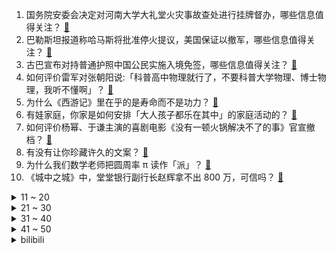 1. 国务院安委会决定对河南大学大礼堂火灾事故查处进行挂牌督办，哪些信息值得关注？ [:link:](https://www.zhihu.com/question/655029722)
2. 巴勒斯坦报道称哈马斯将批准停火提议，美国保证以撤军，哪些信息值得关注？ [:link:](https://www.zhihu.com/question/654959811)
3. 古巴宣布对持普通护照中国公民实施入境免签，哪些信息值得关注？ [:link:](https://www.zhihu.com/question/655017737)
4. 如何评价雷军对张朝阳说:「科普高中物理就行了，不要科普大学物理、博士物理，我听不懂啊」？ [:link:](https://www.zhihu.com/question/654985250)
5. 为什么《西游记》里在乎的是寿命而不是功力？ [:link:](https://www.zhihu.com/question/653099818)
6. 有娃家庭，你家是如何安排「大人孩子都乐在其中」的家庭活动的？ [:link:](https://www.zhihu.com/question/653433992)
7. 如何评价杨幂、于谦主演的喜剧电影《没有一顿火锅解决不了的事》官宣撤档？ [:link:](https://www.zhihu.com/question/655032757)
8. 有没有让你珍藏许久的文案？ [:link:](https://www.zhihu.com/question/572855798)
9. 为什么我们数学老师把圆周率 π 读作「派」？ [:link:](https://www.zhihu.com/question/29529981)
10. 《城中之城》中，堂堂银行副行长赵辉拿不出 800 万，可信吗？ [:link:](https://www.zhihu.com/question/652919171)
<details>
<summary>11 ~ 20</summary>

11. 未来三天有可能爆发 M 级甚至 X 级以上耀斑，为何近日太阳耀斑频发，该如何防护？ [:link:](https://www.zhihu.com/question/655053073)
12. 金凯瑞和周星驰到底谁模仿谁？ [:link:](https://www.zhihu.com/question/27546842)
13. 巴菲特的妹妹「躺平」 44 年，资产增长 3050 倍，哪些信息值得关注？ [:link:](https://www.zhihu.com/question/654478226)
14. 现代制造的刀放到古代算不算名刀？ [:link:](https://www.zhihu.com/question/411561262)
15. 梅大高速横停货车拦车司机获奖一万元，哪些信息值得关注？ [:link:](https://www.zhihu.com/question/654935217)
16. 哪个著名演员演坏人演得最像？ [:link:](https://www.zhihu.com/question/477686710)
17. 上海一公司女财务痴迷炒股，亏空公司1350万，12年无人发现，如何看待此事？ [:link:](https://www.zhihu.com/question/654927138)
18. 如何提升自信心，在职场中展现自我价值？ [:link:](https://www.zhihu.com/question/654842553)
19. 如何看待绝地潜兵2（HELLDIVERS 2）在发售后修改用户协议，要求PC用户关联PSN账号？ [:link:](https://www.zhihu.com/question/654945800)
20. 有哪些歌手个人特质和魅力过于突出，让粉丝觉得他“只此一家，别无代餐”的感觉? [:link:](https://www.zhihu.com/question/646966631)
</details>
<details>
<summary>21 ~ 30</summary>

21. 《原神》中刻晴的诱惑在哪里？ [:link:](https://www.zhihu.com/question/654460114)
22. 假如有一种未破译灭绝语言，有关于这种语言的一亿本书，能不能用超级计算机把这门语言用套的方式破译出来？ [:link:](https://www.zhihu.com/question/654987954)
23. 有哪些皮到挨揍的搞笑句子？ [:link:](https://www.zhihu.com/question/653997392)
24. 有哪些值得你收藏的文案？ [:link:](https://www.zhihu.com/question/654931863)
25. 巴菲特表示「我对人工智能一无所知，AI 有很大的潜力」，还有哪些信息值得关注？ [:link:](https://www.zhihu.com/question/654980256)
26. 如何评价 2024 季中冠军赛正赛抽签结果？ [:link:](https://www.zhihu.com/question/655055327)
27. 为什么intp喜欢睡觉？ [:link:](https://www.zhihu.com/question/507183959)
28. 高校教师，博士，副教授，换工作单位后遭到系主任的排挤，影响心情，该怎么办？ [:link:](https://www.zhihu.com/question/653677487)
29. 跳槽未遂又被领导发现了，该怎么办？ [:link:](https://www.zhihu.com/question/652234843)
30. 伯克希尔哈撒韦一季度净利润 919 亿元，大幅减持了苹果，现金储备创历史新高，哪些信息值得关注？ [:link:](https://www.zhihu.com/question/654974709)
</details>
<details>
<summary>31 ~ 40</summary>

31. 2024年嵌入式还适合入吗，为什么好多人劝退？ [:link:](https://www.zhihu.com/question/650467304)
32. 孔子如果活到秦朝（不考虑被杀），会支持秦朝还是陈胜？ [:link:](https://www.zhihu.com/question/652082334)
33. 中国古代有哪些鲜为人知的娱乐活动？ [:link:](https://www.zhihu.com/question/23068417)
34. 广州-北京这种国内中短程航线用宽体客机意义何在？ [:link:](https://www.zhihu.com/question/654941379)
35. 过量摄入蛋白质有害吗？ [:link:](https://www.zhihu.com/question/652870348)
36. 你们抓迷藏用老家土话怎么说？ [:link:](https://www.zhihu.com/question/650057060)
37. 23-24 赛季英超阿森纳 3:0 伯恩茅斯，如何评价这场比赛？ [:link:](https://www.zhihu.com/question/654966316)
38. 如何评价宫崎骏新作《你想活出怎样的人生》？ [:link:](https://www.zhihu.com/question/651357776)
39. 巴菲特称伯克希尔已亏本清仓派拉蒙股份，哪些信息值得关注？ [:link:](https://www.zhihu.com/question/655002672)
40. 为什么维护一样东西很难，破坏一样东西却非常容易？ [:link:](https://www.zhihu.com/question/653890759)
</details>
<details>
<summary>41 ~ 50</summary>

41. 为什么总用紫色代表雷电？ [:link:](https://www.zhihu.com/question/632850152)
42. 为什么中国的枪榴弹使用35毫米而不是40毫米或者50毫米？ [:link:](https://www.zhihu.com/question/653654509)
43. 有哪些经典台词，醍醐灌顶，透彻且清醒？ [:link:](https://www.zhihu.com/question/654481002)
44. 巴菲特称每天关注股票反而赚不了钱，如何看待他这个说法？ [:link:](https://www.zhihu.com/question/654980686)
45. 面临返工处于「极度有压力」的情绪，如何调节这种心理状态? [:link:](https://www.zhihu.com/question/654470003)
46. 目前的A股属于牛市前期吗？ [:link:](https://www.zhihu.com/question/654096155)
47. 遇到一个很好的又明知不可能的人，你还会不会继续喜欢？ [:link:](https://www.zhihu.com/question/654222658)
48. 每次假期要结束，面临就要上班的你，是否有不想上班的想法呢？你怎样说服自己又继续去上班的？ [:link:](https://www.zhihu.com/question/654953812)
49. iG 经理锅盔发文「运营三年不止没钱，还欠了钱」对此你有什么想说的？ [:link:](https://www.zhihu.com/question/654368054)
50. 23-24 赛季英超曼城 5:1 狼队，如何评价这场比赛？ [:link:](https://www.zhihu.com/question/654985312)
</details><details>
<summary>bilibili</summary>

</details>